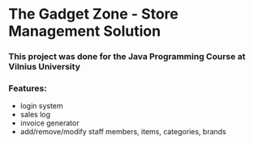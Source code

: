 # The Gadget Zone - Store Management Solution
### This project was done for the Java Programming Course at Vilnius University

### Features:
- login system
- sales log
- invoice generator
- add/remove/modify staff members, items, categories, brands
